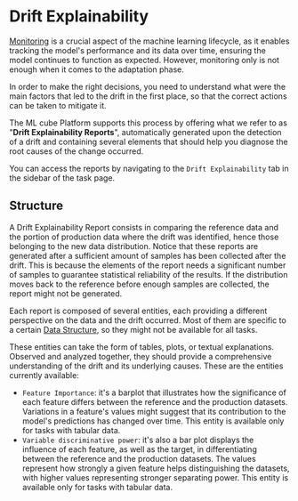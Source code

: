 # Drift Explainability

[Monitoring]  is a crucial aspect of the machine learning lifecycle, as it enables tracking the model's performance and its data over time,
ensuring the model continues to function as expected. However, monitoring only is not enough when it comes to the adaptation phase.

In order to make the right decisions, you need to understand what were the main factors that led to the drift in the first place, so that
the correct actions can be taken to mitigate it.

The ML cube Platform supports this process by offering what we refer to as "**Drift Explainability Reports**", 
automatically generated upon the detection of a drift and containing several elements that should help you diagnose the root causes 
of the change occurred.

You can access the reports by navigating to the `Drift Explainability` tab in the sidebar of the task page.

## Structure

A Drift Explainability Report consists in comparing the reference data and the portion of production data where the drift was identified, hence 
those belonging to the new data distribution. Notice that these reports are generated after a sufficient amount of samples has been collected after the drift.
This is because the elements of the report needs a significant number of samples to guarantee statistical reliability of the results.
If the distribution moves back to the reference before enough samples are collected, the report might not be generated.

Each report is composed of several entities, each providing a different perspective on the data and the drift occurred. 
Most of them are specific to a certain [Data Structure], so they might not be available for all tasks.

These entities can take the form of tables, plots, or textual explanations. 
Observed and analyzed together, they should provide a comprehensive understanding of the drift and its underlying causes.
These are the entities currently available:

- `Feature Importance`: it's a barplot that illustrates how the significance of each feature differs between the reference 
 and the production datasets. Variations in a feature's values might suggest that its contribution to the model's predictions 
 has changed over time. This entity is available only for tasks with tabular data.
- `Variable discriminative power`: it's also a bar plot displays the influence of each feature, as well as the target, 
 in differentiating between the reference and the production datasets. 
 The values represent how strongly a given feature helps distinguishing the datasets, with higher values representing stronger 
 separating power. This entity is available only for tasks with tabular data.

[Monitoring]: index.md
[Data Structure]: ../../api/python/enums.md#datastructure